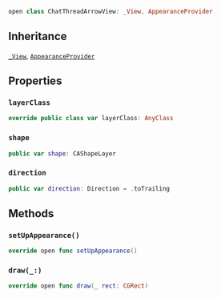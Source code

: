 
``` swift
open class ChatThreadArrowView: _View, AppearanceProvider 
```

## Inheritance

[`_View`](../../CommonViews/_View), [`AppearanceProvider`](../../Utils/AppearanceProvider)

## Properties

### `layerClass`

``` swift
override public class var layerClass: AnyClass 
```

### `shape`

``` swift
public var shape: CAShapeLayer 
```

### `direction`

``` swift
public var direction: Direction = .toTrailing 
```

## Methods

### `setUpAppearance()`

``` swift
override open func setUpAppearance() 
```

### `draw(_:)`

``` swift
override open func draw(_ rect: CGRect) 
```
